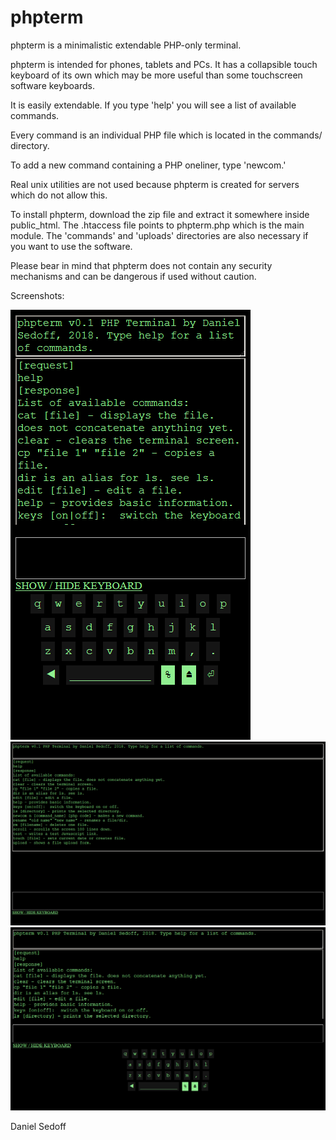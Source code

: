 # phpterm
phpterm is a minimalistic extendable PHP-only terminal.

phpterm is intended for phones, tablets and PCs. It has a collapsible touch keyboard of its own which may be more useful than some touchscreen software keyboards.

It is easily extendable. If you type 'help' you will see a list of available commands.

Every command is an individual PHP file which is located in the commands/ directory.

To add a new command containing a PHP oneliner, type 'newcom.'

Real unix utilities are not used because phpterm is created for servers which do not allow this.

To install phpterm, download the zip file and extract it somewhere inside public_html. The .htaccess file points to phpterm.php which is the main module. The 'commands' and 'uploads' directories are also necessary if you want to use the software.

Please bear in mind that phpterm does not contain any security mechanisms and can be dangerous if used without caution.

Screenshots:

![Screenshot 3](screenshots/screenshot-phpterm3.png?raw=true)
![Screenshot 1](screenshots/screenshot-phpterm1.png?raw=true)
![Screenshot 2](screenshots/screenshot-phpterm2.png?raw=true)

Daniel Sedoff
